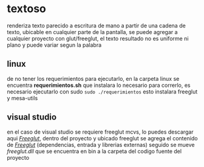 # textoso

renderiza texto parecido  a escritura de mano a partir de una cadena de texto, ubicable en cualquier parte de la pantalla, se puede agregar a cualquier proyecto con glut/freeglut, el texto resultado no es uniforme ni plano y puede variar segun la palabra



## linux

de no tener los requerimientos para ejecutarlo, en la carpeta linux se encuentra **requerimientos.sh** que instalara lo necesario para correrlo, es necesario ejecutarlo con sudo ```sudo ./requerimientos``` esto instalara freeglut y mesa-utils

## visual studio

en el caso de visual studio se requiere freeglut mcvs, lo puedes descargar aqui [_Freeglut_](https://www.transmissionzero.co.uk/files/software/development/GLUT/freeglut-MinGW.zip), dentro del proyecto y ubicado freeglut se agrega el contenido de [_Freeglut_](https://www.transmissionzero.co.uk/files/software/development/GLUT/freeglut-MinGW.zip) (dependencias, entrada y librerias externas) seguido se mueve _freeglut.dll_ que se encuentra en bin a la carpeta del codigo fuente del proyecto
